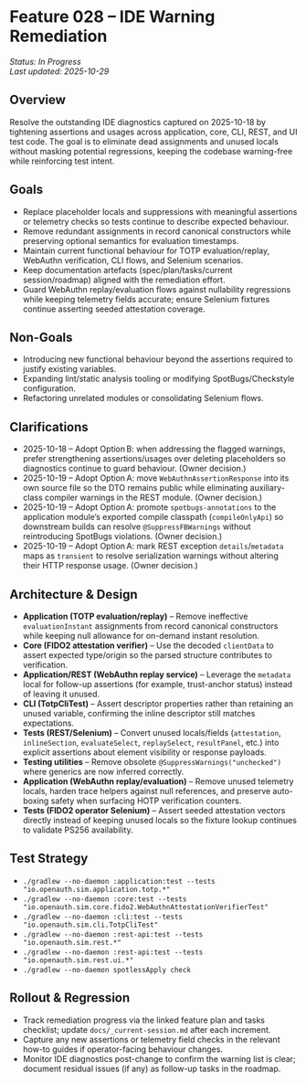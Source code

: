 # Feature 028 – IDE Warning Remediation

_Status: In Progress_  
_Last updated: 2025-10-29_

## Overview
Resolve the outstanding IDE diagnostics captured on 2025-10-18 by tightening assertions and usages across application, core, CLI, REST, and UI test code. The goal is to eliminate dead assignments and unused locals without masking potential regressions, keeping the codebase warning-free while reinforcing test intent.

## Goals
- Replace placeholder locals and suppressions with meaningful assertions or telemetry checks so tests continue to describe expected behaviour.
- Remove redundant assignments in record canonical constructors while preserving optional semantics for evaluation timestamps.
- Maintain current functional behaviour for TOTP evaluation/replay, WebAuthn verification, CLI flows, and Selenium scenarios.
- Keep documentation artefacts (spec/plan/tasks/current session/roadmap) aligned with the remediation effort.
- Guard WebAuthn replay/evaluation flows against nullability regressions while keeping telemetry fields accurate; ensure Selenium fixtures continue asserting seeded attestation coverage.

## Non-Goals
- Introducing new functional behaviour beyond the assertions required to justify existing variables.
- Expanding lint/static analysis tooling or modifying SpotBugs/Checkstyle configuration.
- Refactoring unrelated modules or consolidating Selenium flows.

## Clarifications
- 2025-10-18 – Adopt Option B: when addressing the flagged warnings, prefer strengthening assertions/usages over deleting placeholders so diagnostics continue to guard behaviour. (Owner decision.)
- 2025-10-19 – Adopt Option A: move `WebAuthnAssertionResponse` into its own source file so the DTO remains public while eliminating auxiliary-class compiler warnings in the REST module. (Owner decision.)
- 2025-10-19 – Adopt Option A: promote `spotbugs-annotations` to the application module’s exported compile classpath (`compileOnlyApi`) so downstream builds can resolve `@SuppressFBWarnings` without reintroducing SpotBugs violations. (Owner decision.)
- 2025-10-19 – Adopt Option A: mark REST exception `details`/`metadata` maps as `transient` to resolve serialization warnings without altering their HTTP response usage. (Owner decision.)

## Architecture & Design
- **Application (TOTP evaluation/replay)** – Remove ineffective `evaluationInstant` assignments from record canonical constructors while keeping null allowance for on-demand instant resolution.
- **Core (FIDO2 attestation verifier)** – Use the decoded `clientData` to assert expected type/origin so the parsed structure contributes to verification.
- **Application/REST (WebAuthn replay service)** – Leverage the `metadata` local for follow-up assertions (for example, trust-anchor status) instead of leaving it unused.
- **CLI (TotpCliTest)** – Assert descriptor properties rather than retaining an unused variable, confirming the inline descriptor still matches expectations.
- **Tests (REST/Selenium)** – Convert unused locals/fields (`attestation`, `inlineSection`, `evaluateSelect`, `replaySelect`, `resultPanel`, etc.) into explicit assertions about element visibility or response payloads.
- **Testing utilities** – Remove obsolete `@SuppressWarnings("unchecked")` where generics are now inferred correctly.
- **Application (WebAuthn replay/evaluation)** – Remove unused telemetry locals, harden trace helpers against null references, and preserve auto-boxing safety when surfacing HOTP verification counters.
- **Tests (FIDO2 operator Selenium)** – Assert seeded attestation vectors directly instead of keeping unused locals so the fixture lookup continues to validate PS256 availability.

## Test Strategy
- `./gradlew --no-daemon :application:test --tests "io.openauth.sim.application.totp.*"`
- `./gradlew --no-daemon :core:test --tests "io.openauth.sim.core.fido2.WebAuthnAttestationVerifierTest"`
- `./gradlew --no-daemon :cli:test --tests "io.openauth.sim.cli.TotpCliTest"`
- `./gradlew --no-daemon :rest-api:test --tests "io.openauth.sim.rest.*"`
- `./gradlew --no-daemon :rest-api:test --tests "io.openauth.sim.rest.ui.*"`
- `./gradlew --no-daemon spotlessApply check`

## Rollout & Regression
- Track remediation progress via the linked feature plan and tasks checklist; update `docs/_current-session.md` after each increment.
- Capture any new assertions or telemetry field checks in the relevant how-to guides if operator-facing behaviour changes.
- Monitor IDE diagnostics post-change to confirm the warning list is clear; document residual issues (if any) as follow-up tasks in the roadmap.
